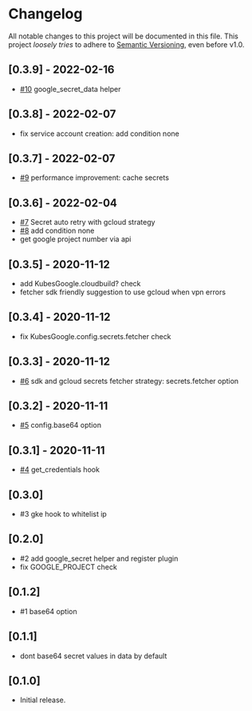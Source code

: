 # Changelog

All notable changes to this project will be documented in this file.
This project *loosely tries* to adhere to [Semantic Versioning](http://semver.org/), even before v1.0.

## [0.3.9] - 2022-02-16
- [#10](https://github.com/boltops-tools/kubes_google/pull/10) google_secret_data helper

## [0.3.8] - 2022-02-07
- fix service account creation: add condition none

## [0.3.7] - 2022-02-07
- [#9](https://github.com/boltops-tools/kubes_google/pull/9) performance improvement: cache secrets

## [0.3.6] - 2022-02-04
- [#7](https://github.com/boltops-tools/kubes_google/pull/7) Secret auto retry with gcloud strategy
- [#8](https://github.com/boltops-tools/kubes_google/pull/8) add condition none
- get google project number via api

## [0.3.5] - 2020-11-12
- add KubesGoogle.cloudbuild? check
- fetcher sdk friendly suggestion to use gcloud when vpn errors

## [0.3.4] - 2020-11-12
- fix KubesGoogle.config.secrets.fetcher check

## [0.3.3] - 2020-11-12
- [#6](https://github.com/boltops-tools/kubes_google/pull/6) sdk and gcloud secrets fetcher strategy: secrets.fetcher option

## [0.3.2] - 2020-11-11
- [#5](https://github.com/boltops-tools/kubes_google/pull/5) config.base64 option

## [0.3.1] - 2020-11-11
- [#4](https://github.com/boltops-tools/kubes_google/pull/4) get_credentials hook

## [0.3.0]
- #3 gke hook to whitelist ip

## [0.2.0]
- #2 add google_secret helper and register plugin
- fix GOOGLE_PROJECT check

## [0.1.2]
- #1 base64 option

## [0.1.1]
- dont base64 secret values in data by default

## [0.1.0]
- Initial release.
